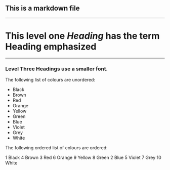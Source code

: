 ## This is a markdown file
___

# This level one *__Heading__* has the term Heading emphasized 
___

### Level Three Headings use a smaller font.

The following list of colours are unordered:

* Black
* Brown
* Red
* Orange
* Yellow
* Green
* Blue
* Violet
* Grey
* White

The following ordered list of colours are ordered:

1 Black
4 Brown
3 Red
6 Orange
9 Yellow
8 Green
2 Blue
5 Violet
7 Grey
10 White